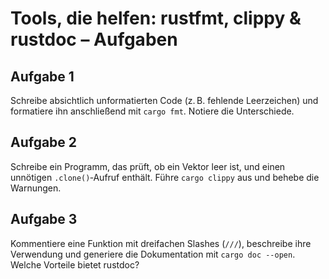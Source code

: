 # Tools, die helfen: rustfmt, clippy & rustdoc – Aufgaben

## Aufgabe 1
Schreibe absichtlich unformatierten Code (z. B. fehlende Leerzeichen) und formatiere ihn anschließend mit `cargo fmt`. Notiere die Unterschiede.

## Aufgabe 2
Schreibe ein Programm, das prüft, ob ein Vektor leer ist, und einen unnötigen `.clone()`‑Aufruf enthält. Führe `cargo clippy` aus und behebe die Warnungen.

## Aufgabe 3
Kommentiere eine Funktion mit dreifachen Slashes (`///`), beschreibe ihre Verwendung und generiere die Dokumentation mit `cargo doc --open`. Welche Vorteile bietet rustdoc?

